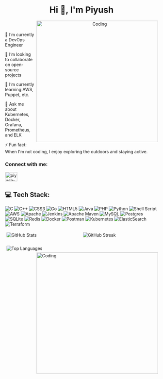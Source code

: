 <header>
  <h1 style="text-align:center;">Hi 👋, I'm Piyush</h1>
<img align="right" alt="Coding" width="400" src="https://camo.githubusercontent.com/5ddf73ad3a205111cf8c686f687fc216c2946a75005718c8da5b837ad9de78c9/68747470733a2f2f7468756d62732e6766796361742e636f6d2f4576696c4e657874446576696c666973682d736d616c6c2e676966"> 
</header>

<main>
  <p>🔭 I’m currently a DevOps Engineer</p>
  <p>👯 I’m looking to collaborate on open-source projects</p>
  <p>🌱 I’m currently learning AWS, Puppet, etc.</p>
  <p>💬 Ask me about Kubernetes, Docker, Grafana, Prometheus, and ELK</p>
  <p>⚡ Fun fact: When I'm not coding, I enjoy exploring the outdoors and staying active.</p>

### Connect with me:
<a href="https://www.linkedin.com/in/piyushgautamsingh" target="blank"><img align="center" src="https://raw.githubusercontent.com/rahuldkjain/github-profile-readme-generator/master/src/images/icons/Social/linked-in-alt.svg" alt="piyush-gautam-singh" height="30" width="40" /></a>
  
  
## 💻 Tech Stack:
![C](https://img.shields.io/badge/c-%2300599C.svg?style=for-the-badge&logo=c&logoColor=white) ![C++](https://img.shields.io/badge/c++-%2300599C.svg?style=for-the-badge&logo=c%2B%2B&logoColor=white) ![CSS3](https://img.shields.io/badge/css3-%231572B6.svg?style=for-the-badge&logo=css3&logoColor=white) ![Go](https://img.shields.io/badge/go-%2300ADD8.svg?style=for-the-badge&logo=go&logoColor=white) ![HTML5](https://img.shields.io/badge/html5-%23E34F26.svg?style=for-the-badge&logo=html5&logoColor=white) ![Java](https://img.shields.io/badge/java-%23ED8B00.svg?style=for-the-badge&logo=java&logoColor=white) ![PHP](https://img.shields.io/badge/php-%23777BB4.svg?style=for-the-badge&logo=php&logoColor=white) ![Python](https://img.shields.io/badge/python-3670A0?style=for-the-badge&logo=python&logoColor=ffdd54) ![Shell Script](https://img.shields.io/badge/shell_script-%23121011.svg?style=for-the-badge&logo=gnu-bash&logoColor=white) ![AWS](https://img.shields.io/badge/AWS-%23FF9900.svg?style=for-the-badge&logo=amazon-aws&logoColor=white) ![Apache](https://img.shields.io/badge/apache-%23D42029.svg?style=for-the-badge&logo=apache&logoColor=white) ![Jenkins](https://img.shields.io/badge/jenkins-%232C5263.svg?style=for-the-badge&logo=jenkins&logoColor=white) ![Apache Maven](https://img.shields.io/badge/Apache%20Maven-C71A36?style=for-the-badge&logo=Apache%20Maven&logoColor=white) ![MySQL](https://img.shields.io/badge/mysql-%2300f.svg?style=for-the-badge&logo=mysql&logoColor=white) ![Postgres](https://img.shields.io/badge/postgres-%23316192.svg?style=for-the-badge&logo=postgresql&logoColor=white) ![SQLite](https://img.shields.io/badge/sqlite-%2307405e.svg?style=for-the-badge&logo=sqlite&logoColor=white) ![Redis](https://img.shields.io/badge/redis-%23DD0031.svg?style=for-the-badge&logo=redis&logoColor=white) ![Docker](https://img.shields.io/badge/docker-%230db7ed.svg?style=for-the-badge&logo=docker&logoColor=white) ![Postman](https://img.shields.io/badge/Postman-FF6C37?style=for-the-badge&logo=postman&logoColor=white) ![Kubernetes](https://img.shields.io/badge/kubernetes-%23326ce5.svg?style=for-the-badge&logo=kubernetes&logoColor=white) ![ElasticSearch](https://img.shields.io/badge/-ElasticSearch-005571?style=for-the-badge&logo=elasticsearch) ![Terraform](https://img.shields.io/badge/terraform-%235835CC.svg?style=for-the-badge&logo=terraform&logoColor=white)

<div style="display: flex; justify-content: center; align-items: center; flex-wrap: wrap;">
  <img src="https://github-readme-stats.vercel.app/api?username=Piyushgautamsingh&theme=dark&hide_border=false&include_all_commits=true&count_private=true" alt="GitHub Stats" style="flex: 1; margin: 5px;"/>
  <img src="https://github-readme-streak-stats.herokuapp.com/?user=Piyushgautamsingh&theme=dark&hide_border=false" alt="GitHub Streak" style="flex: 1; margin: 5px;"/>
</div>
  <br>
<div>
    <img src="https://github-readme-stats.vercel.app/api/top-langs/?username=Piyushgautamsingh&theme=dark&hide_border=false&include_all_commits=true&count_private=true&layout=compact" alt="Top Languages" style="flex: 1; margin: 5px;"/>

<img id="my-gif" align="right" alt="Coding" width="400" src="https://1.bp.blogspot.com/-f5E3w8RdniI/XKtbtOX99qI/AAAAAABGU-0/ppjNCsqSXeMVvgLpuVKZ98T0mI4HDTE3ACLcBGAs/s1600/AW3830405_08.gif">
  </div>

